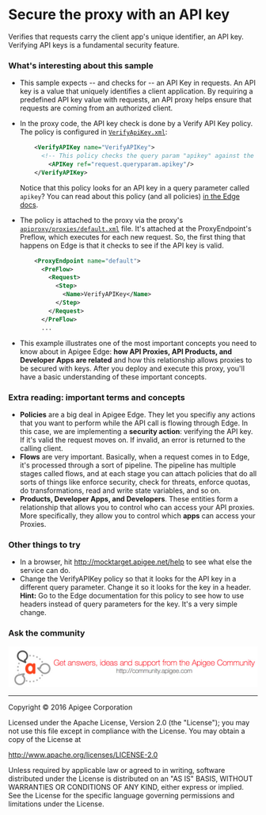 # Secure the proxy with an API key

Verifies that requests carry the client app's unique identifier, an API key. Verifying API keys is a fundamental security feature.

### What's interesting about this sample

* This sample expects -- and checks for -- an API Key in requests. An API key is a value that uniquely identifies a client application. By requiring a predefined API key value with requests, an API proxy helps ensure that requests are coming from an authorized client.

* In the proxy code, the API key check is done by a Verify API Key policy. The policy is configured in [`VerifyApiKey.xml`](https://github.com/apigee/api-platform-samples/blob/master/edge-ux/basic-apikey-security/apiproxy/policies/VerifyApiKey.xml):

    ```xml
        <VerifyAPIKey name="VerifyAPIKey">
          <!-- This policy checks the query param "apikey" against the Consumer Keys in all the Developer Apps defined in our organization.-->
            <APIKey ref="request.queryparam.apikey"/>
        </VerifyAPIKey>
    ```

  Notice that this policy looks for an API key in a query parameter called `apikey`? You can read about this policy (and all policies) [in the Edge docs](http://docs.apigee.com/api-services/reference/verify-api-key-policy).

* The policy is attached to the proxy via the proxy's [`apiproxy/proxies/default.xml`](https://github.com/apigee/api-platform-samples/blob/master/edge-ux/basic-apikey-security/apiproxy/proxies/default.xml#L2-L8) file. It's attached at the ProxyEndpoint's Preflow, which executes for each new request. So, the first thing that happens on Edge is that it checks to see if the API key is valid.

    ```xml
        <ProxyEndpoint name="default">
          <PreFlow>
            <Request>
              <Step>
                <Name>VerifyAPIKey</Name>
              </Step>
            </Request>
          </PreFlow>
          ...
    ```

* This example illustrates one of the most important concepts you need to know about in Apigee Edge: **how API Proxies, API Products, and Developer Apps are related** and how this relationship allows proxies to be secured with keys. After you deploy and execute this proxy, you'll have a basic understanding of these important concepts. 

### Extra reading: important terms and concepts

* **Policies** are a big deal in Apigee Edge. They let you specifiy any actions that you want to perform while the API call is flowing through Edge. In this case, we are implementing a **security action**: verifying the API key. If it's valid the request moves on. If invalid, an error is returned to the calling client.
* **Flows** are very important. Basically, when a request comes in to Edge, it's processed through a sort of pipeline. The pipeline has multiple stages called flows, and at each stage you can attach policies that do all sorts of things like enforce security, check for threats, enforce quotas, do transformations, read and write state variables, and so on. 
* **Products, Developer Apps, and Developers**. These entities form a relationship that allows you to control who can access your API proxies. More specifically, they allow you to control which **apps** can access your Proxies. 

### Other things to try

* In a browser, hit http://mocktarget.apigee.net/help to see what else the service can do.
* Change the VerifyAPIKey policy so that it looks for the API key in a different query parameter. Change it so it looks for the key in a header. **Hint:** Go to the Edge documentation for this policy to see how to use headers instead of query parameters for the key. It's a very simple change.

### Ask the community

[![alt text](../../images/apigee-community.png "Apigee Community is a great place to ask questions and find answers about developing API proxies. ")](https://community.apigee.com?via=github)

---

Copyright © 2016 Apigee Corporation

Licensed under the Apache License, Version 2.0 (the "License"); you may not use
this file except in compliance with the License. You may obtain a copy
of the License at

http://www.apache.org/licenses/LICENSE-2.0

Unless required by applicable law or agreed to in writing, software
distributed under the License is distributed on an "AS IS" BASIS,
WITHOUT WARRANTIES OR CONDITIONS OF ANY KIND, either express or implied.
See the License for the specific language governing permissions and
limitations under the License.
